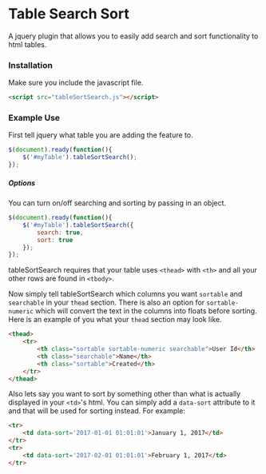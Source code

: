 # Table Search Sort
A jquery plugin that allows you to easily add search and sort functionality to html tables.

### Installation
Make sure you include the javascript file.
```html
<script src="tableSortSearch.js"></script>
```

### Example Use
First tell jquery what table you are adding the feature to.
```js
$(document).ready(function(){
    $('#myTable').tableSortSearch();
});
```

##### Options
You can turn on/off searching and sorting by passing in an object.
```js
$(document).ready(function(){
    $('#myTable').tableSortSearch({
        search: true,
        sort: true
    });
});
```

tableSortSearch requires that your table uses `<thead>` with `<th>` and all your other rows are found in `<tbody>`.

Now simply tell tableSortSearch which columns you want `sortable` and `searchable` in your `thead` section. There is also an option for `sortable-numeric` which will convert the text in the columns into floats before sorting. Here is an example of you what your `thead` section may look like.

```html
<thead>
    <tr>
        <th class="sortable sortable-numeric searchable">User Id</th>
        <th class="searchable">Name</th>
        <th class="sortable">Created</th>
    </tr>
</thead>
```

Also lets say you want to sort by something other than what is actually displayed in your `<td>`'s html. You can simply add a `data-sort` attribute to it and that will be used for sorting instead. For example:

```html
<tr>
    <td data-sort='2017-01-01 01:01:01'>January 1, 2017</td>
</tr>
<tr>
    <td data-sort='2017-02-01 01:01:01'>February 1, 2017</td>
</tr>
```
